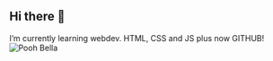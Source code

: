 ## Hi there 👋
I’m currently learning webdev.
HTML, CSS and JS plus now GITHUB!
![Pooh Bella](https://github.com/user-attachments/assets/86a4c767-e976-4c8d-8128-43301f260aee)


